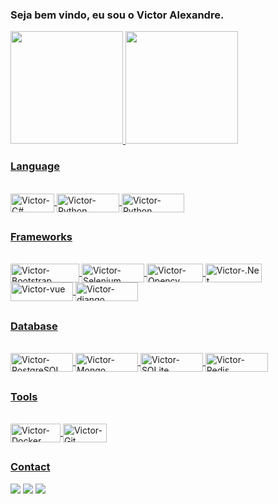 ### Seja bem vindo, eu sou o Victor Alexandre.

 <div>
  <a href="https://github.com/VictorAlexandre1986">
  <img height="180em" src="https://github-readme-stats.vercel.app/api?username=VictorAlexandre1986&show_icons=true&theme=dark&include_all_commits=true&count_private=true"/>
  <img height="180em" src="https://github-readme-stats.vercel.app/api/top-langs/?username=VictorAlexandre1986&layout=compact&langs_count=16&theme=dark"/>
</div>
  
 
 ### Language
 
<div style="display: inline_block"><br>
  <img align="center" alt="Victor-C#" height="30" width="70" src="https://img.shields.io/badge/C%23-239120?style=for-the-badge&logo=c-sharp&logoColor=white">
  <img align="center" alt="Victor-Python" height="30" width="100" src="https://img.shields.io/badge/Python-14354C?style=for-the-badge&logo=python&logoColor=white">
 <img align="center" alt="Victor-Python" height="30" width="100" src="https://img.shields.io/badge/JavaScript-323330?style=for-the-badge&logo=javascript&logoColor=F7DF1E">
</div>
  
  ##
 
 ### Frameworks
 <div style="display: inline_block"><br>
     <img align="center" alt="Victor-Bootstrap" height="30" width="110" src="https://img.shields.io/badge/Bootstrap-563D7C?style=for-the-badge&logo=bootstrap&logoColor=white">
     <img align="center" alt="Victor-Selenium" height="30" width="100" src="https://img.shields.io/badge/Selenium-43B02A?style=for-the-badge&logo=Selenium&logoColor=white">
     <img align="center" alt="Victor-Opencv" height="30" width="90" src="https://img.shields.io/badge/OpenCV-27338e?style=for-the-badge&logo=OpenCV&logoColor=white">
     <img align="center" alt="Victor-.Net" height="30" width="90" src="https://img.shields.io/badge/.NET-512BD4?style=for-the-badge&logo=dotnet&logoColor=white">
     <img align="center" alt="Victor-vue" height="30" width="100" src="https://img.shields.io/badge/Vue.js-35495E?style=for-the-badge&logo=vuedotjs&logoColor=4FC08D">
     <img align="center" alt="Victor-django" height="30" width="100" src="https://img.shields.io/badge/Django-092E20?style=for-the-badge&logo=django&logoColor=green">
  
 </div>
 
 ##
 
  ### Database
 <div style="display: inline_block"><br>
     <img align="center" alt="Victor-PostgreSQL" height="30" width="100" src="https://img.shields.io/badge/PostgreSQL-316192?style=for-the-badge&logo=postgresql&logoColor=white">
  <img align="center" alt="Victor-Mongo" height="30" width="100" src="https://img.shields.io/badge/MongoDB-4EA94B?style=for-the-badge&logo=mongodb&logoColor=white">
  <img align="center" alt="Victor-SQLite" height="30" width="100" src="https://img.shields.io/badge/Neo4j-018bff?style=for-the-badge&logo=neo4j&logoColor=white">
  <img align="center" alt="Victor-Redis" height="30" width="100" src="https://img.shields.io/badge/redis-%23DD0031.svg?&style=for-the-badge&logo=redis&logoColor=white">
 </div>
 
 ##
 
   ### Tools
 <div style="display: inline_block"><br>
     <img align="center" alt="Victor-Docker" height="30" width="80" src="https://img.shields.io/badge/Docker-2CA5E0?style=for-the-badge&logo=docker&logoColor=white">
     <img align="center" alt="Victor-Git" height="30" width="70" src="https://img.shields.io/badge/Git-F05032?style=for-the-badge&logo=git&logoColor=white">

 </div>
 
 ##
 
 ### Contact
  <div> 
  <a href="https://victoralexandre29051986.medium.com/atalhos-úteis-para-vs-code-6530769eac5d" target="_blank"><img src="https://img.shields.io/badge/Medium-12100E?style=for-the-badge&logo=medium&logoColor=white"></a>
  <a href = "mailto:victoralexandre29051986@gmail.com"><img src="https://img.shields.io/badge/-Gmail-%23333?style=for-the-badge&logo=gmail&logoColor=white" target="_blank"></a>
  <a href="https://www.linkedin.com/in/victor-alexandre-017024202/" target="_blank"><img src="https://img.shields.io/badge/-LinkedIn-%230077B5?style=for-the-badge&logo=linkedin&logoColor=white" target="_blank"></a> 
 
 


